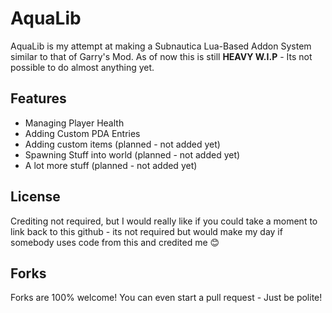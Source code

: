 # AquaLib
AquaLib is my attempt at making a Subnautica Lua-Based Addon System similar to that of Garry's Mod.
As of now this is still **HEAVY W.I.P** - Its not possible to do almost anything yet.



## Features
- Managing Player Health
- Adding Custom PDA Entries
- Adding custom items (planned - not added yet)
- Spawning Stuff into world (planned - not added yet)
- A lot more stuff (planned - not added yet)

## License
Crediting not required, but I would really like if you could take a moment to link back to this github - its not required but would make my day if somebody uses code from this and credited me 😊


## Forks
Forks are 100% welcome! You can even start a pull request - Just be polite!
